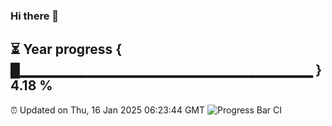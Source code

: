 ### Hi there 👋
⏳ Year progress { █▁▁▁▁▁▁▁▁▁▁▁▁▁▁▁▁▁▁▁▁▁▁▁▁▁▁▁▁▁ } 4.18 %
---
⏰ Updated on Thu, 16 Jan 2025 06:23:44 GMT
![Progress Bar CI](https://github.com/liununu/liununu/workflows/Progress%20Bar%20CI/badge.svg)
